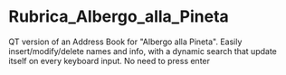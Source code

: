 # Rubrica_Albergo_alla_Pineta
QT version of an Address Book for "Albergo alla Pineta". Easily insert/modify/delete names and info, with a dynamic search that update itself on every keyboard input. No need to press enter
